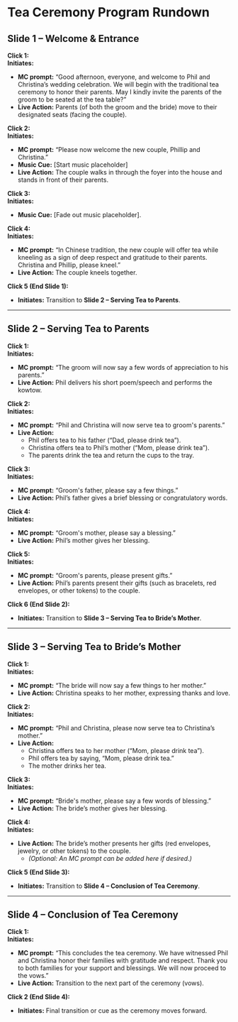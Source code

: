 # Tea Ceremony Program Rundown

## Slide 1 – Welcome & Entrance

**Click 1:**  
**Initiates:**  
- **MC prompt:** “Good afternoon, everyone, and welcome to Phil and Christina’s wedding celebration. We will begin with the traditional tea ceremony to honor their parents. May I kindly invite the parents of the groom to be seated at the tea table?”  
- **Live Action:** Parents (of both the groom and the bride) move to their designated seats (facing the couple).

**Click 2:**  
**Initiates:**  
- **MC prompt:** “Please now welcome the new couple, Phillip and Christina.”  
- **Music Cue:** [Start music placeholder]  
- **Live Action:** The couple walks in through the foyer into the house and stands in front of their parents.

**Click 3:**  
**Initiates:**  
- **Music Cue:** [Fade out music placeholder].

**Click 4:**  
**Initiates:**  
- **MC prompt:** “In Chinese tradition, the new couple will offer tea while kneeling as a sign of deep respect and gratitude to their parents. Christina and Phillip, please kneel.”  
- **Live Action:** The couple kneels together.

**Click 5 (End Slide 1):**  
- **Initiates:** Transition to **Slide 2 – Serving Tea to Parents**.

---

## Slide 2 – Serving Tea to Parents

**Click 1:**  
**Initiates:**  
- **MC prompt:** “The groom will now say a few words of appreciation to his parents.”  
- **Live Action:** Phil delivers his short poem/speech and performs the kowtow.

**Click 2:**  
**Initiates:**  
- **MC prompt:** “Phil and Christina will now serve tea to groom's parents.”  
- **Live Action:**  
  - Phil offers tea to his father (“Dad, please drink tea”).  
  - Christina offers tea to Phil’s mother (“Mom, please drink tea”).  
  - The parents drink the tea and return the cups to the tray.

**Click 3:**  
**Initiates:**  
- **MC prompt:** “Groom's father, please say a few things.”  
- **Live Action:** Phil’s father gives a brief blessing or congratulatory words.

**Click 4:**  
**Initiates:**  
- **MC prompt:** “Groom's mother, please say a blessing.”  
- **Live Action:** Phil’s mother gives her blessing.

**Click 5:**  
**Initiates:**  
- **MC prompt:** “Groom's parents, please present gifts.”  
- **Live Action:** Phil’s parents present their gifts (such as bracelets, red envelopes, or other tokens) to the couple.

**Click 6 (End Slide 2):**  
- **Initiates:** Transition to **Slide 3 – Serving Tea to Bride’s Mother**.

---

## Slide 3 – Serving Tea to Bride’s Mother

**Click 1:**  
**Initiates:**  
- **MC prompt:** “The bride will now say a few things to her mother.”  
- **Live Action:** Christina speaks to her mother, expressing thanks and love.

**Click 2:**  
**Initiates:**  
- **MC prompt:** “Phil and Christina, please now serve tea to Christina’s mother.”  
- **Live Action:**  
  - Christina offers tea to her mother (“Mom, please drink tea”).  
  - Phil offers tea by saying, “Mom, please drink tea.”  
  - The mother drinks her tea.

**Click 3:**  
**Initiates:**  
- **MC prompt:** “Bride's mother, please say a few words of blessing.”  
- **Live Action:** The bride’s mother gives her blessing.

**Click 4:**  
**Initiates:**  
- **Live Action:** The bride’s mother presents her gifts (red envelopes, jewelry, or other tokens) to the couple.  
  - *(Optional: An MC prompt can be added here if desired.)*

**Click 5 (End Slide 3):**  
- **Initiates:** Transition to **Slide 4 – Conclusion of Tea Ceremony**.

---

## Slide 4 – Conclusion of Tea Ceremony

**Click 1:**  
**Initiates:**  
- **MC prompt:** “This concludes the tea ceremony. We have witnessed Phil and Christina honor their families with gratitude and respect. Thank you to both families for your support and blessings. We will now proceed to the vows.”  
- **Live Action:** Transition to the next part of the ceremony (vows).

**Click 2 (End Slide 4):**  
- **Initiates:** Final transition or cue as the ceremony moves forward.

